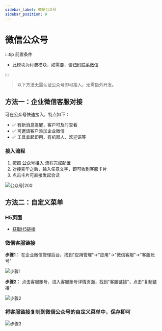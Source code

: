 ```yaml
---
sidebar_label: 微信公众号
sidebar_position: 9
---
```


# 微信公众号

:::tip 前置条件

- 此模块为付费模块，如需要，请[扫码联系微信](/img/wechat.png)

:::

> 以下方法无需认证公众号即可接入，无需额外开发。

## 方法一：企业微信客服对接

可在公众号快速接入，特点如下：

- ✅ 有新消息提醒，客户可及时查看
- ✅ 可邀请客户添加企业微信
- ✅ 工具拿起即用，有机器人、欢迎语等

### 接入流程

1. 按照 [公众号接入](./wechat_work#在公众号中接入) 流程完成配置
2. 对接完毕之后，输入任意文字，即可收到客服卡片
3. 点击卡片可直接发起会话

![公众号|200](/img/channel/wechat/wechat_mp_helloworld.jpg)

## 方法二：自定义菜单

### H5页面

- [获取H5链接](./web.md)

### 微信客服链接

**步骤1：** 在企业微信管理后台，找到"应用管理"->"应用"->"微信客服"->"客服账号"

![步骤1](/img/channel/wechat/wechat_mp_link_1.png)

**步骤2：** 点击客服账号，进入客服账号详情页面，找到"客服链接"，点击"复制链接"

![步骤2](/img/channel/wechat/wechat_mp_link_2.png)

### 将客服链接复制到微信公众号的自定义菜单中，保存即可

![步骤3](/img/channel/wechat/wechat_mp_link_3.png)
